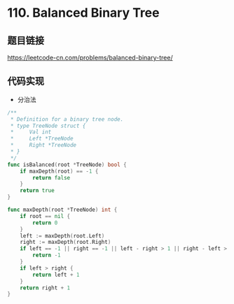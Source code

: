 # 110. Balanced Binary Tree

## 题目链接

https://leetcode-cn.com/problems/balanced-binary-tree/

## 代码实现
- 分治法
```go
/**
 * Definition for a binary tree node.
 * type TreeNode struct {
 *     Val int
 *     Left *TreeNode
 *     Right *TreeNode
 * }
 */
func isBalanced(root *TreeNode) bool {
    if maxDepth(root) == -1 {
        return false
    }
    return true
}

func maxDepth(root *TreeNode) int {
    if root == nil {
        return 0
    }
    left := maxDepth(root.Left)
    right := maxDepth(root.Right)
    if left == -1 || right == -1 || left - right > 1 || right - left > 1 {
        return -1
    }
    if left > right {
        return left + 1
    }
    return right + 1
}
```